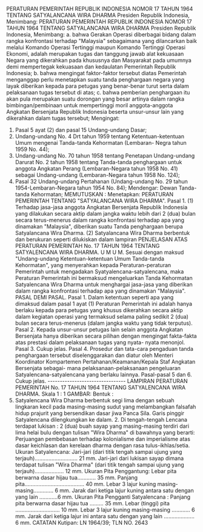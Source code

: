  PERATURAN PEMERINTAH REPUBLIK INDONESIA NOMOR 17 TAHUN 1964 TENTANG SATYALANCANA WIRA DHARMA Presiden Republik Indonesia, Menimbang: PERATURAN PEMERINTAH REPUBLIK INDONESIA NOMOR 17 TAHUN 1964 TENTANG SATYALANCANA WIRA DHARMA Presiden Republik Indonesia, Menimbang:
a. bahwa Gerakan Operasi diberbagai bidang dalam rangka konfrontasi terhadap "Malaysia" sebagaimana yang dilancarkan baik melalui Komando Operasi Tertinggi maupun Komando Tertinggi Operasi Ekonomi, adalah merupakan tugas dan tanggung jawab alat kekuasaan Negara yang dikerahkan pada khususnya dan Masyarakat pada umumnya demi mempertegak kekuasaan dan kedaulatan Pemerintah Republik Indonesia;
b. bahwa mengingat faktor-faktor tersebut diatas Pemerintah menganggap perlu menetapkan suatu tanda penghargaan negara yang layak diberikan kepada para petugas yang benar-benar turut serta dalam pelaksanaan tugas tersebut di atas;
c. bahwa pemberian penghargaan itu akan pula merupakan suatu dorongan yang besar artinya dalam rangka bimbingan/pembinaan untuk mempertinggi moril anggota-anggota Angkatan Bersenjata Republik Indonesia beserta unsur-unsur lain yang dikerahkan dalam tugas tersebut;
Mengingat:

1. Pasal 5 ayat (2) dan pasal 15 Undang-undang Dasar;
2. Undang-undang No. 4 Drt tahun 1959 tentang Ketentuan-ketentuan Umum mengenai Tanda-tanda Kehormatan (Lembaran- Negra tahun 1959 No. 44);
3. Undang-undang No. 70 tahun 1958 tentang Penetapan Undang-undang Darurat No. 2 tahun 1958 tentang Tanda-tanda penghargaan untuk anggota Angkatan Perang (Lembaran-Negara tahun 1958 No. 41) sebagai Undang-undang (Lembaran-Negara tahun 1958 No. 124);
4. Pasal 32 Undang-undang Pertahanan (Undang-undang No. 29 tahun 1954-Lembaran-Negara tahun 1954 No. 84); Mendengar: Dewan Tanda-tanda Kehormatan;
MEMUTUSKAN :
 Menetapkan: PERATURAN PEMERINTAH TENTANG "SATYALANCANA WIRA DHARMA". Pasal 1. (1) Terhadap jasa-jasa anggota Angkatan Bersenjata Republik Indonesia yang dilakukan secara aktip dalam jangka waktu lebih dari 2 (dua) bulan secara terus-menerus dalam rangka konfrontasi terhadap apa yang dinamakan "Malaysia", diberikan suatu Tanda penghargaan berupa Satyalancana Wira Dharma. (2) Satyalancana Wira Dharma berbentuk dan berukuran seperti dilukiskan dalam lampiran PENJELASAN ATAS PERATURAN PEMERINTAH No. 17 TAHUN 1964 TENTANG SATYALENCANA WIRA DHARMA. U M U M. Sesuai dengan maksud "Undang-undang Ketentuan-ketentuan Umum Tanda-tanda Kehormatan", yang menyerahkan kepada Peraturan-peraturan Pemerintah untuk mengadakan Syatyalencana-satyalencana, maka Peraturan Pemerintah ini bermaksud mengeluarkan Tanda Kehormatan Satyalencana Wira Dharma untuk menghargai jasa-jasa yang diberikan dalam rangka konfrontasi terhadap apa yang dinamakan "Malaysia". PASAL DEMI PASAL. Pasal 1. Dalam ketentuan seperti apa yang dimaksud dalam pasal 1 ayat (1) Peraturan Pemerintah ini adalah hanya berlaku kepada para petugas yang khusus dikerahkan secara aktip dalam kegiatan operasi yang termaksud selama paling sedikit 2 (dua) bulan secara terus-menerus (dalam jangka waktu yang tidak terputus). Pasal 2. Kepada unsur-unsur petugas lain selain anggota Angkatan Bersenjata hanya diberikan secara pilihan dengan mengingat fakta-fakta atas prestasi dalam pelaksanaan tugas yang nyata- nyata menonjol. Pasal 3. Cukup jelas. Pasal 4. Prosedur dan tata-cara pengaduan tanda penghargaan tersebut diselenggarakan dan diatur oleh Menteri Koordinator Kompartemen Pertahanan/Keamanan/Kepala Staf Angkatan Bersenjata sebagai- mana pelaksanaan-pelaksanaan pengeluaran Satyalencana-satyalencana yang berlaku lainnya. Pasal-pasal 5 dan 6. Cukup jelas. -------------------------------- LAMPIRAN PERATURAN PEMERINTAH No. 17 TAHUN 1964 TENTANG SATYALENCANA WIRA DHARMA. Skala 1 : 1 GAMBAR: Bentuk :
1. Satyalencana Wira Dharma berbentuk segi lima dengan sebuah lingkaran kecil pada masing-masing sudut yang melambangkan falsafah hidup prajurit yang bersendikan dasar jiwa Panca Sila. Garis pinggir Satyalencana dilengkungkan ke dalam. 2. Di tengah-tengah Lencana terdapat lukisan : 2 (dua) buah sayap yang masing-masing terdiri dari lima helai bulu dengan tulisan "Wira Dharma" di bawahnya yang berarti: Perjuangan pembebasan terhadap kolonialisme dan imperialisme atas dasar keichlasan dan kerelaan dharma dengan rasa tulus-ikhlas/setia. Ukuran Satyalencana: Jari-jari (dari titik tengah sampai ujung yang terjauh)............................ 21 mm. Jari-jari dari lukisan sayap dimana terdapat tulisan "Wira Dharma" (dari titik tengah sampai ujung yang terjauh)................... 12 mm. Ukuran Pita Penggantung: Lebar pita berwarna dasar hijau tua............ 35 mm. Panjang pita....................................... 40 mm. Lebar 3 lajur kuning masing-masing............. 6 mm. Jarak dari ketiga lajur kuning antara satu dengan yang lain ............6 mm. Ukuran Pita Pengganti Satyalencana : Panjang pita berwarna dasar hijau tua ......... 35 mm. Lebar (tinggi) pita ............................. 10 mm. Lebar 3 lajur kuning masing-masing ............ 6 mm. Jarak dari ketiga lajur ini antara satu dengan yang lain .................... 6 mm. CATATAN Kutipan: LN 1964/39; TLN NO. 2643